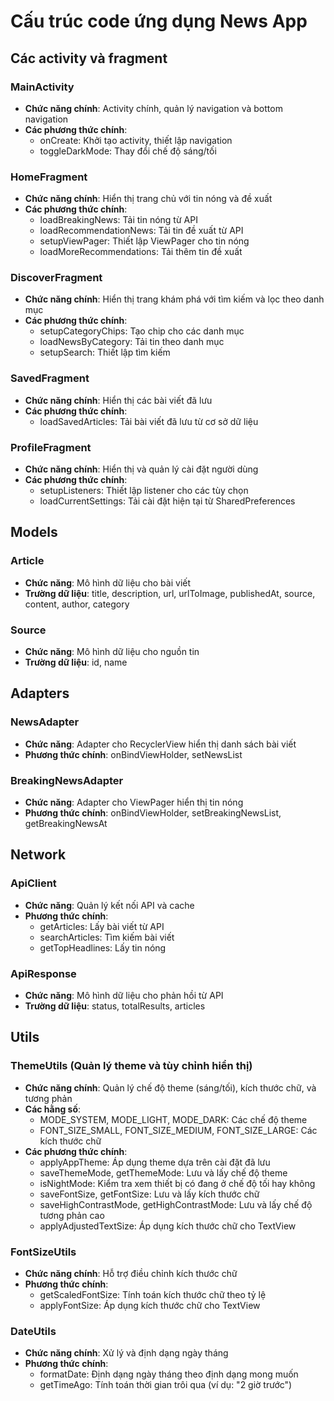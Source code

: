 # Cấu trúc code ứng dụng News App

## Các activity và fragment

### MainActivity
- **Chức năng chính**: Activity chính, quản lý navigation và bottom navigation
- **Các phương thức chính**:
  - onCreate: Khởi tạo activity, thiết lập navigation
  - toggleDarkMode: Thay đổi chế độ sáng/tối

### HomeFragment
- **Chức năng chính**: Hiển thị trang chủ với tin nóng và đề xuất
- **Các phương thức chính**:
  - loadBreakingNews: Tải tin nóng từ API
  - loadRecommendationNews: Tải tin đề xuất từ API
  - setupViewPager: Thiết lập ViewPager cho tin nóng
  - loadMoreRecommendations: Tải thêm tin đề xuất

### DiscoverFragment
- **Chức năng chính**: Hiển thị trang khám phá với tìm kiếm và lọc theo danh mục
- **Các phương thức chính**:
  - setupCategoryChips: Tạo chip cho các danh mục
  - loadNewsByCategory: Tải tin theo danh mục
  - setupSearch: Thiết lập tìm kiếm

### SavedFragment
- **Chức năng chính**: Hiển thị các bài viết đã lưu
- **Các phương thức chính**:
  - loadSavedArticles: Tải bài viết đã lưu từ cơ sở dữ liệu

### ProfileFragment
- **Chức năng chính**: Hiển thị và quản lý cài đặt người dùng
- **Các phương thức chính**:
  - setupListeners: Thiết lập listener cho các tùy chọn
  - loadCurrentSettings: Tải cài đặt hiện tại từ SharedPreferences

## Models
### Article
- **Chức năng**: Mô hình dữ liệu cho bài viết
- **Trường dữ liệu**: title, description, url, urlToImage, publishedAt, source, content, author, category

### Source
- **Chức năng**: Mô hình dữ liệu cho nguồn tin
- **Trường dữ liệu**: id, name

## Adapters
### NewsAdapter
- **Chức năng**: Adapter cho RecyclerView hiển thị danh sách bài viết
- **Phương thức chính**: onBindViewHolder, setNewsList

### BreakingNewsAdapter
- **Chức năng**: Adapter cho ViewPager hiển thị tin nóng
- **Phương thức chính**: onBindViewHolder, setBreakingNewsList, getBreakingNewsAt

## Network
### ApiClient
- **Chức năng**: Quản lý kết nối API và cache
- **Phương thức chính**: 
  - getArticles: Lấy bài viết từ API
  - searchArticles: Tìm kiếm bài viết
  - getTopHeadlines: Lấy tin nóng

### ApiResponse
- **Chức năng**: Mô hình dữ liệu cho phản hồi từ API
- **Trường dữ liệu**: status, totalResults, articles

## Utils

### ThemeUtils (Quản lý theme và tùy chỉnh hiển thị)
- **Chức năng chính**: Quản lý chế độ theme (sáng/tối), kích thước chữ, và tương phản
- **Các hằng số**:
  - MODE_SYSTEM, MODE_LIGHT, MODE_DARK: Các chế độ theme
  - FONT_SIZE_SMALL, FONT_SIZE_MEDIUM, FONT_SIZE_LARGE: Các kích thước chữ
- **Các phương thức chính**:
  - applyAppTheme: Áp dụng theme dựa trên cài đặt đã lưu
  - saveThemeMode, getThemeMode: Lưu và lấy chế độ theme
  - isNightMode: Kiểm tra xem thiết bị có đang ở chế độ tối hay không
  - saveFontSize, getFontSize: Lưu và lấy kích thước chữ
  - saveHighContrastMode, getHighContrastMode: Lưu và lấy chế độ tương phản cao
  - applyAdjustedTextSize: Áp dụng kích thước chữ cho TextView

### FontSizeUtils
- **Chức năng chính**: Hỗ trợ điều chỉnh kích thước chữ
- **Phương thức chính**: 
  - getScaledFontSize: Tính toán kích thước chữ theo tỷ lệ
  - applyFontSize: Áp dụng kích thước chữ cho TextView

### DateUtils
- **Chức năng chính**: Xử lý và định dạng ngày tháng
- **Phương thức chính**: 
  - formatDate: Định dạng ngày tháng theo định dạng mong muốn
  - getTimeAgo: Tính toán thời gian trôi qua (ví dụ: "2 giờ trước")
